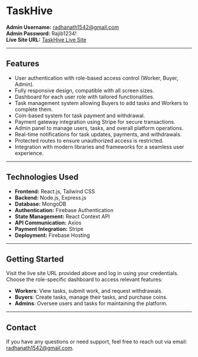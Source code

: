 # TaskHive

**Admin Username:** radhanath1542@gmail.com  
**Admin Password:** Rajib1234!  
**Live Site URL:** [TaskHive Live Site](https://taskhive-40a4a.web.app)

---

## Features

- User authentication with role-based access control (Worker, Buyer, Admin).
- Fully responsive design, compatible with all screen sizes.
- Dashboard for each user role with tailored functionalities.
- Task management system allowing Buyers to add tasks and Workers to complete them.
- Coin-based system for task payment and withdrawal.
- Payment gateway integration using Stripe for secure transactions.
- Admin panel to manage users, tasks, and overall platform operations.
- Real-time notifications for task updates, payments, and withdrawals.
- Protected routes to ensure unauthorized access is restricted.
- Integration with modern libraries and frameworks for a seamless user experience.

---

## Technologies Used

- **Frontend:** React.js, Tailwind CSS
- **Backend:** Node.js, Express.js
- **Database:** MongoDB
- **Authentication:** Firebase Authentication
- **State Management:** React Context API
- **API Communication:** Axios
- **Payment Integration:** Stripe
- **Deployment:** Firebase Hosting

---

## Getting Started

Visit the live site URL provided above and log in using your credentials. Choose the role-specific dashboard to access relevant features:

- **Workers**: View tasks, submit work, and request withdrawals.
- **Buyers**: Create tasks, manage their tasks, and purchase coins.
- **Admins**: Oversee users and tasks for maintaining the platform.

---

## Contact

If you have any questions or need support, feel free to reach out via email: [radhanath1542@gmail.com](mailto:radhanath1542@gmail.com).
